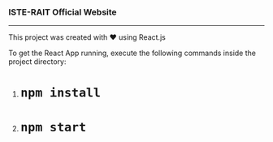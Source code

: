 ### ISTE-RAIT Official Website

<hr>

This project was created with ❤️ using React.js

To get the React App running, execute the following commands inside the project directory:

1.  # `npm install`

2.  # `npm start`
